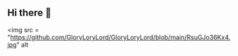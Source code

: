 ## Hi there 👋

<img src = "https://github.com/GloryLoryLord/GloryLoryLord/blob/main/RsuGJo36Kx4.jpg" alt
